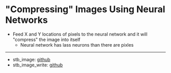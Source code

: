 #  "Compressing" Images Using Neural Networks
* Feed X and Y locations of pixels to the neural network and it will "compress" the image into itself
    * Neural network has lass neurons than there are pixles


---

* stb_image: [github](https://raw.githubusercontent.com/nothings/stb/master/stb_image.h)
* stb_image_write: [github](https://raw.githubusercontent.com/nothings/stb/master/stb_image_write.h)

